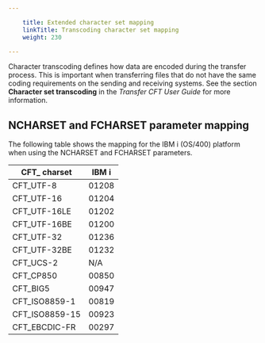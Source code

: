 ```yaml
---

    title: Extended character set mapping
    linkTitle: Transcoding character set mapping
    weight: 230

---
```

Character transcoding defines how data are encoded during the transfer process. This is important when transferring files that do not have the same coding requirements on the sending and receiving systems. See the section **Character set transcoding** in the *Transfer CFT User Guide* for more information.

## NCHARSET and FCHARSET parameter mapping

The following table shows the mapping for the IBM i (OS/400) platform when using the NCHARSET and FCHARSET parameters.


| CFT_ charset  | IBM i  |
| --- | --- |
| CFT_UTF-8  | 01208  |
| CFT_UTF-16  | 01204  |
| CFT_UTF-16LE  | 01202  |
| CFT_UTF-16BE  | 01200  |
| CFT_UTF-32  | 01236  |
| CFT_UTF-32BE  | 01232  |
| CFT_UCS-2  | N/A  |
| CFT_CP850  | 00850  |
| CFT_BIG5  | 00947  |
| CFT_ISO8859-1  | 00819  |
| CFT_ISO8859-15  | 00923  |
| CFT_EBCDIC-FR  | 00297  |

